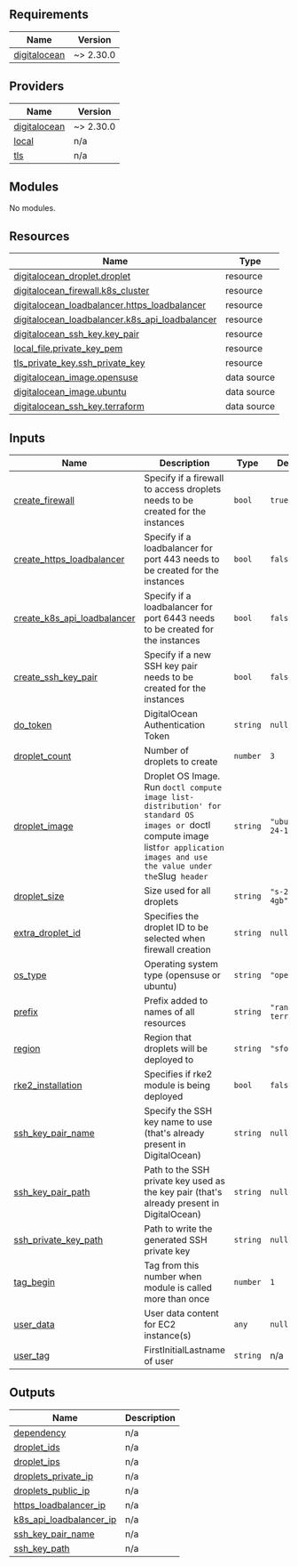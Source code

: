 ## Requirements

| Name | Version |
|------|---------|
| <a name="requirement_digitalocean"></a> [digitalocean](#requirement\_digitalocean) | ~> 2.30.0 |

## Providers

| Name | Version |
|------|---------|
| <a name="provider_digitalocean"></a> [digitalocean](#provider\_digitalocean) | ~> 2.30.0 |
| <a name="provider_local"></a> [local](#provider\_local) | n/a |
| <a name="provider_tls"></a> [tls](#provider\_tls) | n/a |

## Modules

No modules.

## Resources

| Name | Type |
|------|------|
| [digitalocean_droplet.droplet](https://registry.terraform.io/providers/digitalocean/digitalocean/latest/docs/resources/droplet) | resource |
| [digitalocean_firewall.k8s_cluster](https://registry.terraform.io/providers/digitalocean/digitalocean/latest/docs/resources/firewall) | resource |
| [digitalocean_loadbalancer.https_loadbalancer](https://registry.terraform.io/providers/digitalocean/digitalocean/latest/docs/resources/loadbalancer) | resource |
| [digitalocean_loadbalancer.k8s_api_loadbalancer](https://registry.terraform.io/providers/digitalocean/digitalocean/latest/docs/resources/loadbalancer) | resource |
| [digitalocean_ssh_key.key_pair](https://registry.terraform.io/providers/digitalocean/digitalocean/latest/docs/resources/ssh_key) | resource |
| [local_file.private_key_pem](https://registry.terraform.io/providers/hashicorp/local/latest/docs/resources/file) | resource |
| [tls_private_key.ssh_private_key](https://registry.terraform.io/providers/hashicorp/tls/latest/docs/resources/private_key) | resource |
| [digitalocean_image.opensuse](https://registry.terraform.io/providers/digitalocean/digitalocean/latest/docs/data-sources/image) | data source |
| [digitalocean_image.ubuntu](https://registry.terraform.io/providers/digitalocean/digitalocean/latest/docs/data-sources/image) | data source |
| [digitalocean_ssh_key.terraform](https://registry.terraform.io/providers/digitalocean/digitalocean/latest/docs/data-sources/ssh_key) | data source |

## Inputs

| Name | Description | Type | Default | Required |
|------|-------------|------|---------|:--------:|
| <a name="input_create_firewall"></a> [create\_firewall](#input\_create\_firewall) | Specify if a firewall to access droplets needs to be created for the instances | `bool` | `true` | no |
| <a name="input_create_https_loadbalancer"></a> [create\_https\_loadbalancer](#input\_create\_https\_loadbalancer) | Specify if a loadbalancer for port 443 needs to be created for the instances | `bool` | `false` | no |
| <a name="input_create_k8s_api_loadbalancer"></a> [create\_k8s\_api\_loadbalancer](#input\_create\_k8s\_api\_loadbalancer) | Specify if a loadbalancer for port 6443 needs to be created for the instances | `bool` | `false` | no |
| <a name="input_create_ssh_key_pair"></a> [create\_ssh\_key\_pair](#input\_create\_ssh\_key\_pair) | Specify if a new SSH key pair needs to be created for the instances | `bool` | `false` | no |
| <a name="input_do_token"></a> [do\_token](#input\_do\_token) | DigitalOcean Authentication Token | `string` | `null` | no |
| <a name="input_droplet_count"></a> [droplet\_count](#input\_droplet\_count) | Number of droplets to create | `number` | `3` | no |
| <a name="input_droplet_image"></a> [droplet\_image](#input\_droplet\_image) | Droplet OS Image. Run `doctl compute image list-distribution' for standard OS images or `doctl compute image list` for application images and use the value under the `Slug` header` | `string` | `"ubuntu-24-10-x64"` | no |
| <a name="input_droplet_size"></a> [droplet\_size](#input\_droplet\_size) | Size used for all droplets | `string` | `"s-2vcpu-4gb"` | no |
| <a name="input_extra_droplet_id"></a> [extra\_droplet\_id](#input\_extra\_droplet\_id) | Specifies the droplet ID to be selected when firewall creation | `string` | `null` | no |
| <a name="input_os_type"></a> [os\_type](#input\_os\_type) | Operating system type (opensuse or ubuntu) | `string` | `"opensuse"` | no |
| <a name="input_prefix"></a> [prefix](#input\_prefix) | Prefix added to names of all resources | `string` | `"rancher-terraform"` | no |
| <a name="input_region"></a> [region](#input\_region) | Region that droplets will be deployed to | `string` | `"sfo3"` | no |
| <a name="input_rke2_installation"></a> [rke2\_installation](#input\_rke2\_installation) | Specifies if rke2 module is being deployed | `bool` | `false` | no |
| <a name="input_ssh_key_pair_name"></a> [ssh\_key\_pair\_name](#input\_ssh\_key\_pair\_name) | Specify the SSH key name to use (that's already present in DigitalOcean) | `string` | `null` | no |
| <a name="input_ssh_key_pair_path"></a> [ssh\_key\_pair\_path](#input\_ssh\_key\_pair\_path) | Path to the SSH private key used as the key pair (that's already present in DigitalOcean) | `string` | `null` | no |
| <a name="input_ssh_private_key_path"></a> [ssh\_private\_key\_path](#input\_ssh\_private\_key\_path) | Path to write the generated SSH private key | `string` | `null` | no |
| <a name="input_tag_begin"></a> [tag\_begin](#input\_tag\_begin) | Tag from this number when module is called more than once | `number` | `1` | no |
| <a name="input_user_data"></a> [user\_data](#input\_user\_data) | User data content for EC2 instance(s) | `any` | `null` | no |
| <a name="input_user_tag"></a> [user\_tag](#input\_user\_tag) | FirstInitialLastname of user | `string` | n/a | yes |

## Outputs

| Name | Description |
|------|-------------|
| <a name="output_dependency"></a> [dependency](#output\_dependency) | n/a |
| <a name="output_droplet_ids"></a> [droplet\_ids](#output\_droplet\_ids) | n/a |
| <a name="output_droplet_ips"></a> [droplet\_ips](#output\_droplet\_ips) | n/a |
| <a name="output_droplets_private_ip"></a> [droplets\_private\_ip](#output\_droplets\_private\_ip) | n/a |
| <a name="output_droplets_public_ip"></a> [droplets\_public\_ip](#output\_droplets\_public\_ip) | n/a |
| <a name="output_https_loadbalancer_ip"></a> [https\_loadbalancer\_ip](#output\_https\_loadbalancer\_ip) | n/a |
| <a name="output_k8s_api_loadbalancer_ip"></a> [k8s\_api\_loadbalancer\_ip](#output\_k8s\_api\_loadbalancer\_ip) | n/a |
| <a name="output_ssh_key_pair_name"></a> [ssh\_key\_pair\_name](#output\_ssh\_key\_pair\_name) | n/a |
| <a name="output_ssh_key_path"></a> [ssh\_key\_path](#output\_ssh\_key\_path) | n/a |
